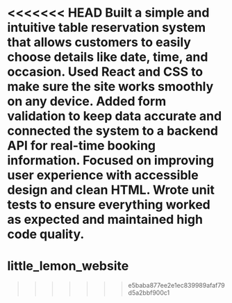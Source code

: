 <<<<<<< HEAD
Built a simple and intuitive table reservation system that allows customers to easily choose details like date, time, and occasion. Used React and CSS to make sure the site works smoothly on any device. Added form validation to keep data accurate and connected the system to a backend API for real-time booking information. Focused on improving user experience with accessible design and clean HTML. Wrote unit tests to ensure everything worked as expected and maintained high code quality.
=======
# little_lemon_website
>>>>>>> e5baba877ee2e1ec839989afaf79d5a2bbf900c1
